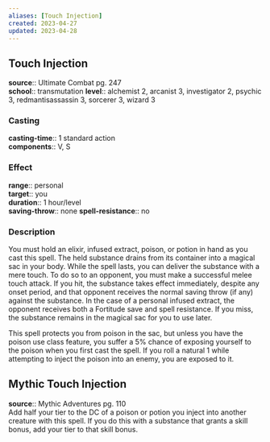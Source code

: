 ```yaml
---
aliases: [Touch Injection]
created: 2023-04-27
updated: 2023-04-28
---
```


## Touch Injection

**source**:: Ultimate Combat pg. 247  
**school**:: transmutation
**level**:: alchemist 2, arcanist 3, investigator 2, psychic 3, redmantisassassin 3, sorcerer 3, wizard 3

### Casting

**casting-time**:: 1 standard action  
**components**:: V, S

### Effect

**range**:: personal  
**target**:: you  
**duration**:: 1 hour/level  
**saving-throw**:: none
**spell-resistance**:: no

### Description

You must hold an elixir, infused extract, poison, or potion in hand as you cast this spell. The held substance drains from its container into a magical sac in your body. While the spell lasts, you can deliver the substance with a mere touch. To do so to an opponent, you must make a successful melee touch attack. If you hit, the substance takes effect immediately, despite any onset period, and that opponent receives the normal saving throw (if any) against the substance. In the case of a personal infused extract, the opponent receives both a Fortitude save and spell resistance. If you miss, the substance remains in the magical sac for you to use later.  
  
This spell protects you from poison in the sac, but unless you have the poison use class feature, you suffer a 5% chance of exposing yourself to the poison when you first cast the spell. If you roll a natural 1 while attempting to inject the poison into an enemy, you are exposed to it.

## Mythic Touch Injection

**source**:: Mythic Adventures pg. 110  
Add half your tier to the DC of a poison or potion you inject into another creature with this spell. If you do this with a substance that grants a skill bonus, add your tier to that skill bonus.
